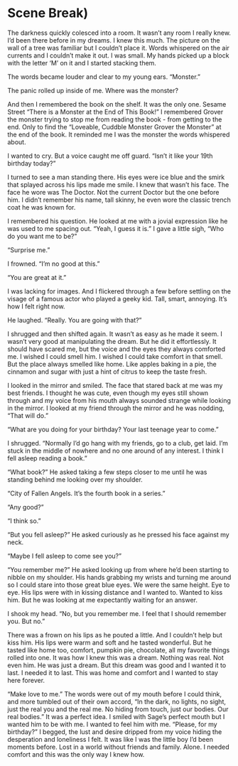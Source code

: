 # Scene Break)

The darkness quickly colesced into a room. It wasn’t any room I really knew. I’d been there before in my dreams. I knew this much. The picture on the wall of a tree was familiar but I couldn’t place it. Words whispered on the air currents and I couldn’t make it out. I was small. My hands picked up a block with the letter ‘M’ on it and I started stacking them.

The words became louder and clear to my young ears. “Monster.”

The panic rolled up inside of me. Where was the monster?

And then I remembered the book on the shelf. It was the only one. Sesame Street “There is a Monster at the End of This Book!” I remembered Grover the monster trying to stop me from reading the book - from getting to the end. Only to find the “Loveable, Cuddble Monster Grover the Monster” at the end of the book. It reminded me I was the monster the words whispered about.

I wanted to cry. But a voice caught me off guard. “Isn’t it like your 19th birthday today?”

I turned to see a man standing there. His eyes were ice blue and the smirk that splayed across his lips made me smile. I knew that wasn’t his face. The face he wore was The Doctor. Not the current Doctor but the one before him. I didn’t remember his name, tall skinny, he even wore the classic trench coat he was known for.

I remembered his question. He looked at me with a jovial expression like he was used to me spacing out. “Yeah, I guess it is.” I gave a little sigh, “Who do you want me to be?”

“Surprise me.”

I frowned. “I’m no good at this.”

“You are great at it.”

I was lacking for images. And I flickered through a few before settling on the visage of a famous actor who played a geeky kid. Tall, smart, annoying. It’s how I felt right now.

He laughed. “Really. You are going with that?”

I shrugged and then shifted again. It wasn’t as easy as he made it seem. I wasn’t very good at manipulating the dream. But he did it effortlessly. It should have scared me, but the voice and the eyes they always comforted me. I wished I could smell him. I wished I could take comfort in that smell. But the place always smelled like home. Like apples baking in a pie, the cinnamon and sugar with just a hint of citrus to keep the taste fresh.

I looked in the mirror and smiled. The face that stared back at me was my best friends. I thought he was cute, even though my eyes still shown through and my voice from his mouth always sounded strange while looking in the mirror. I looked at my friend through the mirror and he was nodding, “That will do.”

“What are you doing for your birthday? Your last teenage year to come.”

I shrugged. “Normally I’d go hang with my friends, go to a club, get laid. I’m stuck in the middle of nowhere and no one around of any interest. I think I fell asleep reading a book.”

“What book?” He asked taking a few steps closer to me until he was standing behind me looking over my shoulder.

“City of Fallen Angels. It’s the fourth book in a series.”

“Any good?”

“I think so.”

“But you fell asleep?” He asked curiously as he pressed his face against my neck.

“Maybe I fell asleep to come see you?”

“You remember me?” He asked looking up from where he’d been starting to nibble on my shoulder. His hands grabbing my wrists and turning me around so I could stare into those great blue eyes. We were the same height. Eye to eye. His lips were with in kissing distance and I wanted to. Wanted to kiss him. But he was looking at me expectantly waiting for an answer.

I shook my head. “No, but you remember me. I feel that I should remember you. But no.”

There was a frown on his lips as he pouted a little. And I couldn’t help but kiss him. His lips were warm and soft and he tasted wonderful. But he tasted like home too, comfort, pumpkin pie, chocolate, all my favorite things rolled into one. It was how I knew this was a dream. Nothing was real. Not even him. He was just a dream. But this dream was good and I wanted it to last. I needed it to last. This was home and comfort and I wanted to stay here forever.

“Make love to me.” The words were out of my mouth before I could think, and more tumbled out of their own accord, “In the dark, no lights, no sight, just the real you and the real me. No hiding from touch, just our bodies. Our real bodies.” It was a perfect idea. I smiled with Sage’s perfect mouth but I wanted him to be with me. I wanted to feel him with me. “Please, for my birthday?” I begged, the lust and desire dripped from my voice hiding the desperation and loneliness I felt. It was like I was the little boy I’d been moments before. Lost in a world without friends and family. Alone. I needed comfort and this was the only way I knew how.

